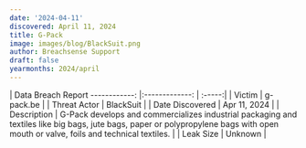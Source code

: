 ```yaml
---
date: '2024-04-11'
discovered: April 11, 2024
title: G-Pack
image: images/blog/BlackSuit.png
author: Breachsense Support
draft: false
yearmonths: 2024/april
---
```



| Data Breach Report
------------:     |:-------------:    | :-----:|
| Victim      | g-pack.be      | 
| Threat Actor      | BlackSuit      | 
| Date Discovered      | Apr 11, 2024      | 
| Description      | G-Pack develops and commercializes industrial packaging and textiles like big bags, jute bags, paper or polypropylene bags with open mouth or valve, foils and technical textiles.      | 
| Leak Size      | Unknown      | 

